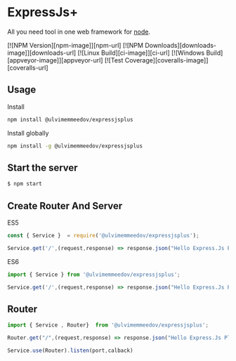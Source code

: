 # ExpressJs+
 All you need tool in one web framework for [node](http://nodejs.org).

  [![NPM Version][npm-image]][npm-url]
  [![NPM Downloads][downloads-image]][downloads-url]
  [![Linux Build][ci-image]][ci-url]
  [![Windows Build][appveyor-image]][appveyor-url]
  [![Test Coverage][coveralls-image]][coveralls-url]


## Usage

Install
```bash
npm install @ulvimemmeedov/expressjsplus
```

Install globally
```bash
npm install -g @ulvimemmeedov/expressjsplus
```

## Start the server

```bash
$ npm start
```

## Create Router And Server
ES5
```js
const { Service }  = require('@ulvimemmeedov/expressjsplus');

Service.get('/',(request,response) => response.json("Hello Express.Js Plus")).listen(2000);
```
ES6
```js
import { Service } from '@ulvimemmeedov/expressjsplus';

Service.get('/',(request,response) => response.json("Hello Express.Js Plus")).listen(2000);
```
## Router

```js
import { Service , Router}  from '@ulvimemmeedov/expressjsplus';

Router.get("/",(request,response) => response.json("Hello Express.Js Plus");

Service.use(Router).listen(port,calback)

